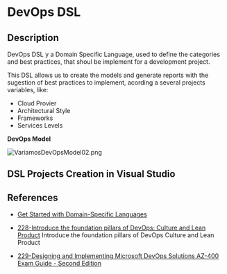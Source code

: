 # DevOps DSL

## Description

DevOps DSL y a Domain Specific Language, used to define the categories and best practices, that shoul be implement for a development project.

This DSL allows us to create the models and generate reports with the sugestion of best practices to implement, acording a several projects variables, like: 
- Cloud Provier
- Architectural Style
- Frameworks
- Services Levels 

**DevOps Model**

![VariamosDevOpsModel02.png](Docs\VariamosDevOpsMode02.png)

## DSL Projects Creation in Visual Studio

### 

## References

- [Get Started with Domain-Specific Languages](https://learn.microsoft.com/en-us/visualstudio/modeling/getting-started-with-domain-specific-languages?source=recommendations&view=vs-2022)

- [228-Introduce the foundation pillars of DevOps: Culture and Lean Product](https://learn.microsoft.com/en-us/training/modules/introduce-foundation-pillars-devops/)
	Introduce the foundation pillars of DevOps Culture and Lean Product
	
- [229-Designing and Implementing Microsoft DevOps Solutions AZ-400 Exam Guide - Second Edition](https://learning-oreilly-com.ezproxy.eafit.edu.co/library/view/designing-and-implementing/9781803240664/B18655_01.xhtml#_idParaDest-23)